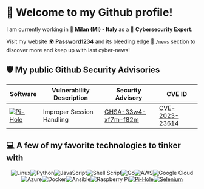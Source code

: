 # 👋 Welcome to my Github profile!

I am currently working in 📍 **Milan (MI) - Italy** as a 🔨 **Cybersecurity Expert**.

Visit my website [🌍 **Password1234**](https://psw1234.com/) and its bleeding edge [📰 `/news`](https://psw1234.com/news/) section to discover more and keep up with last cyber-news!

## 🛡️ My public Github Security Advisories

| Software | Vulnerability Description | Security Advisory | CVE ID |
|----|-------------|------|---------|
| [![Pi-Hole](https://img.shields.io/badge/pihole-%2396060C.svg?style=for-the-badge&logo=pi-hole&logoColor=white)](https://pi-hole.net/) | Improper Session Handling | [GHSA-33w4-xf7m-f82m](https://github.com/pi-hole/AdminLTE/security/advisories/GHSA-33w4-xf7m-f82m) |  [CVE-2023-23614](https://cve.mitre.org/cgi-bin/cvename.cgi?name=CVE-2023-23614) |



## 💻 A few of my favorite technologies to tinker with


<div align="center">
  
![Linux](https://img.shields.io/badge/Linux-FCC624?style=for-the-badge&logo=linux&logoColor=black)![Python](https://img.shields.io/badge/python-3670A0?style=for-the-badge&logo=python&logoColor=ffdd54)![JavaScript](https://img.shields.io/badge/javascript-%23323330.svg?style=for-the-badge&logo=javascript&logoColor=%23F7DF1E)![Shell Script](https://img.shields.io/badge/shell_script-%23121011.svg?style=for-the-badge&logo=gnu-bash&logoColor=white)![Go](https://img.shields.io/badge/go-%2300ADD8.svg?style=for-the-badge&logo=go&logoColor=white)![AWS](https://img.shields.io/badge/AWS-%23FF9900.svg?style=for-the-badge&logo=amazon-aws&logoColor=white)![Google Cloud](https://img.shields.io/badge/GoogleCloud-%234285F4.svg?style=for-the-badge&logo=google-cloud&logoColor=white)![Azure](https://img.shields.io/badge/azure-%230072C6.svg?style=for-the-badge&logo=azure-devops&logoColor=white)![Docker](https://img.shields.io/badge/docker-%230db7ed.svg?style=for-the-badge&logo=docker&logoColor=white)![Ansible](https://img.shields.io/badge/ansible-%231A1918.svg?style=for-the-badge&logo=ansible&logoColor=white)![Raspberry Pi](https://img.shields.io/badge/-RaspberryPi-C51A4A?style=for-the-badge&logo=Raspberry-Pi)[![Pi-Hole](https://img.shields.io/badge/pihole-%2396060C.svg?style=for-the-badge&logo=pi-hole&logoColor=white)](https://pi-hole.net/)[![Selenium](https://img.shields.io/badge/-selenium-%43B02A?style=for-the-badge&logo=selenium&logoColor=white)](https://www.selenium.dev/)

</div>
